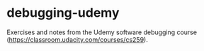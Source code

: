 # debugging-udemy
Exercises and notes from the Udemy software debugging course (https://classroom.udacity.com/courses/cs259).

